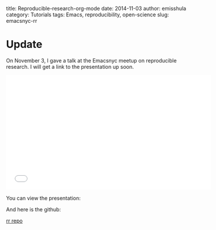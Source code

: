 title: Reproducible-research-org-mode
date: 2014-11-03
author: emisshula
category: Tutorials
tags: Emacs, reproducibility, open-science
slug: emacsnyc-rr

# Update

On November 3, I gave a talk at the Emacsnyc meetup on reproducible
research.  I will get a link to the presentation up soon.

<iframe width="560" height="315" src="//www.youtube.com/embed/CGnt<sub>PWoM5Y</sub>" frameborder="0" allowfullscreen></iframe>

You can view the presentation:

And here is the github:

<a href="<http://github.com/EvanMisshula/rr>" target="<sub>blank</sub>">rr repo</a>